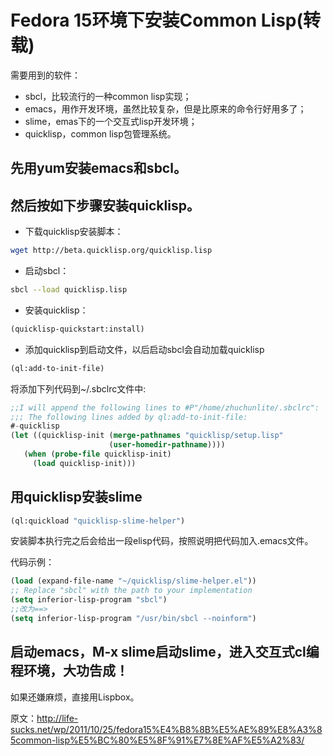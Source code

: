 # Fedora 15环境下安装Common Lisp(转载)

需要用到的软件：

* sbcl，比较流行的一种common lisp实现；
* emacs，用作开发环境，虽然比较复杂，但是比原来的命令行好用多了；
* slime，emas下的一个交互式lisp开发环境；
* quicklisp，common lisp包管理系统。




## 先用yum安装emacs和sbcl。

##  然后按如下步骤安装quicklisp。



* 下载quicklisp安装脚本：

```bash
wget http://beta.quicklisp.org/quicklisp.lisp
```



* 启动sbcl：

```bash
sbcl --load quicklisp.lisp
```



* 安装quicklisp：

```lisp
(quicklisp-quickstart:install)
```



* 添加quicklisp到启动文件，以后启动sbcl会自动加载quicklisp

```lisp
(ql:add-to-init-file)
```

将添加下列代码到~/.sbclrc文件中:

```lisp
;;I will append the following lines to #P"/home/zhuchunlite/.sbclrc":
;;; The following lines added by ql:add-to-init-file:
#-quicklisp
(let ((quicklisp-init (merge-pathnames "quicklisp/setup.lisp"
                      (user-homedir-pathname))))
   (when (probe-file quicklisp-init)
     (load quicklisp-init)))
```



## 用quicklisp安装slime

```lisp
(ql:quickload "quicklisp-slime-helper")
```

安装脚本执行完之后会给出一段elisp代码，按照说明把代码加入.emacs文件。

代码示例：

```lisp
(load (expand-file-name "~/quicklisp/slime-helper.el"))
;; Replace "sbcl" with the path to your implementation
(setq inferior-lisp-program "sbcl")
;;改为==>
(setq inferior-lisp-program "/usr/bin/sbcl --noinform")
```



## 启动emacs，M-x slime启动slime，进入交互式cl编程环境，大功告成！



如果还嫌麻烦，直接用Lispbox。



原文：http://life-sucks.net/wp/2011/10/25/fedora15%E4%B8%8B%E5%AE%89%E8%A3%85common-lisp%E5%BC%80%E5%8F%91%E7%8E%AF%E5%A2%83/
